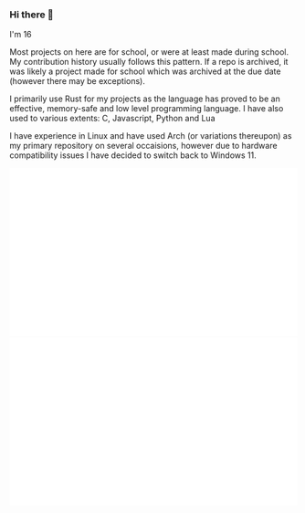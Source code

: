 ### Hi there 👋
I'm 16

Most projects on here are for school, or were at least made during school. My contribution history usually follows this pattern.
If a repo is archived, it was likely a project made for school which was archived at the due date (however there may be exceptions).

I primarily use Rust for my projects as the language has proved to be an effective, memory-safe and low level programming language. I have also used to various extents: C, Javascript, Python and Lua

I have experience in Linux and have used Arch (or variations thereupon) as my primary repository on several occaisions, however due to hardware compatibility issues I have decided to switch back to Windows 11.

![](https://raw.githubusercontent.com/logancammish/github-stats/master/generated/overview.svg#gh-dark-mode-only)
![](https://raw.githubusercontent.com/logancammish/github-stats/master/generated/languages.svg#gh-dark-mode-only)
